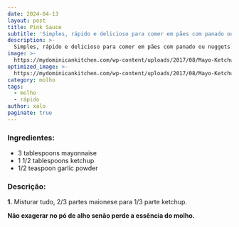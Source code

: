 ```yaml
---
date: 2024-04-13
layout: post
title: Pink Sauce
subtitle: 'Simples, rápido e delicioso para comer em pães com panado ou nuggets.'
description: >-
  Simples, rápido e delicioso para comer em pães com panado ou nuggets.
image: >-
  https://mydominicankitchen.com/wp-content/uploads/2017/08/Mayo-Ketchup-Sauce-Smart-Little-Cookie-4-800x1200.jpg
optimized_image: >-
  https://mydominicankitchen.com/wp-content/uploads/2017/08/Mayo-Ketchup-Sauce-Smart-Little-Cookie-4-800x1200.jpg
category: molho
tags:
  - molho
  - rápido
author: xalo
paginate: true
---
```

### Ingredientes:  

* 3 tablespoons mayonnaise  
* 1 1/2 tablespoons ketchup  
* 1/2 teaspoon garlic powder  

### Descrição:  

**1.** Misturar tudo, 2/3 partes maionese para 1/3 parte ketchup. 

**Não exagerar no pó de alho senão perde a essência do molho.**  